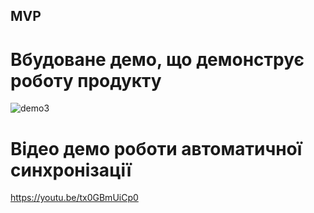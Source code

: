## MVP

# Вбудоване демо, що демонструє роботу продукту
![demo3](https://github.com/user-attachments/assets/25d3f75c-fa1f-4c14-86a6-2d564aa9c51b)

# Відео демо роботи автоматичної синхронізації
https://youtu.be/tx0GBmUiCp0
